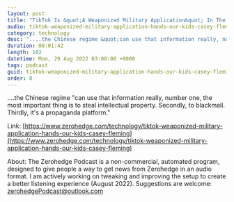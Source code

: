 ```yaml
---
layout: post
title: "TikTok Is &quot;A Weaponized Military Application&quot; In The Hands Of Our Kids: Casey Fleming"
audio: tiktok-weaponized-military-application-hands-our-kids-casey-fleming-0
category: technology
desc: "....the Chinese regime &quot;can use that information really, number one, the most important thing is to steal intellectual property. Secondly, to blackmail. Thirdly, it's a propaganda platform.&quot;"
duration: 00:01:42
length: 102
datetime: Mon, 29 Aug 2022 03:00:00 +0000
tags: podcast
guid: tiktok-weaponized-military-application-hands-our-kids-casey-fleming-0
order: 0
---
```

....the Chinese regime &quot;can use that information really, number one, the most important thing is to steal intellectual property. Secondly, to blackmail. Thirdly, it's a propaganda platform.&quot;

Link: [https://www.zerohedge.com/technology/tiktok-weaponized-military-application-hands-our-kids-casey-fleming](https://www.zerohedge.com/technology/tiktok-weaponized-military-application-hands-our-kids-casey-fleming)

About: The Zerohedge Podcast is a non-commercial, automated program, designed to give people a way to get news from Zerohedge in an audio format.  I am actively working on tweaking and improving the setup to create a better listening experience (August 2022).  Suggestions are welcome: [zerohedgePodcast@outlook.com](mailto:zerohedgePodcast@outlook.com)